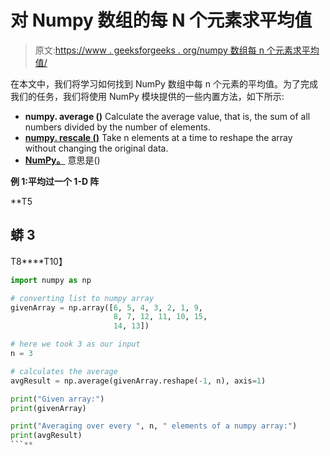 # 对 Numpy 数组的每 N 个元素求平均值

> 原文:[https://www . geeksforgeeks . org/numpy 数组每 n 个元素求平均值/](https://www.geeksforgeeks.org/averaging-over-every-n-elements-of-a-numpy-array/)

在本文中，我们将学习如何找到 NumPy 数组中每 n 个元素的平均值。为了完成我们的任务，我们将使用 NumPy 模块提供的一些内置方法，如下所示:

*   **numpy. average ()** Calculate the average value, that is, the sum of all numbers divided by the number of elements.
*   [**numpy. rescale ()**](https://www.geeksforgeeks.org/numpy-reshape-python/) Take n elements at a time to reshape the array without changing the original data.
*   [**NumPy。**](https://www.geeksforgeeks.org/numpy-mean-in-python/) 意思是()

****例 1:平均过一个** **1-D 阵****

**T5

## 蟒 3

T8****T10】

```py
import numpy as np

# converting list to numpy array
givenArray = np.array([6, 5, 4, 3, 2, 1, 9,
                       8, 7, 12, 11, 10, 15, 
                       14, 13])

# here we took 3 as our input
n = 3

# calculates the average
avgResult = np.average(givenArray.reshape(-1, n), axis=1)

print("Given array:")
print(givenArray)

print("Averaging over every ", n, " elements of a numpy array:")
print(avgResult)
```**
